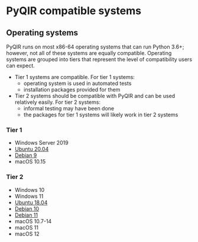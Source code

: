 # PyQIR compatible systems

## Operating systems

PyQIR runs on most x86-64 operating systems that can run Python 3.6+; however,
not all of these systems are equally compatible. Operating systems are grouped
into tiers that represent the level of compatibility users can expect.

* Tier 1 systems are compatible. For tier 1 systems:
  * operating system is used in automated tests
  * installation packages provided for them
* Tier 2 systems should be compatible with PyQIR and can be used relatively
  easily. For tier 2 systems:
  * informal testing may have been done
  * the packages for tier 1 systems will likely work in tier 2 systems

### Tier 1

- Windows Server 2019
- [Ubuntu 20.04](https://wiki.ubuntu.com/FocalFossa/ReleaseNotes)
- [Debian 9](https://www.debian.org/releases/stretch/)
- macOS 10.15

### Tier 2
- Windows 10
- Windows 11
- [Ubuntu 18.04](https://wiki.ubuntu.com/BionicBeaver/ReleaseNotes)
- [Debian 10](https://www.debian.org/releases/buster/)
- [Debian 11](https://www.debian.org/releases/bullseye/)
- macOS 10.7-14
- macOS 11
- macOS 12
